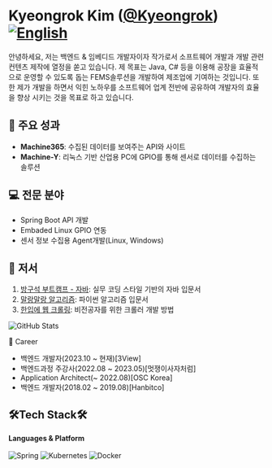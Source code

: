# Kyeongrok Kim ([@Kyeongrok](https://github.com/Kyeongrok))[![English](https://img.shields.io/badge/README.md-English-blue.svg)](README.md)
안녕하세요, 저는 백엔드 & 임베디드 개발자이자 작가로서 소프트웨어 개발과 개발 관련 컨텐츠 제작에 열정을 쏟고 있습니다. 제 목표는 Java, C# 등을 이용해 공장을 효율적으로 운영할 수 있도록 돕는 FEMS솔루션을 개발하여 제조업에 기여하는 것입니다. 또한 제가 개발을 하면서 익힌 노하우를 소프트웨어 업계 전반에 공유하여 개발자의 효율을 향상 시키는 것을 목표로 하고 있습니다.


## 🚀 주요 성과
- **Machine365**: 수집된 데이터를 보여주는 API와 사이트
- **Machine-Y**: 리눅스 기반 산업용 PC에 GPIO를 통해 센서로 데이터를 수집하는 솔루션

## 💻 전문 분야
- Spring Boot API 개발
- Embaded Linux GPIO 연동
- 센서 정보 수집용 Agent개발(Linux, Windows)

## 🌟 저서
1. [방구석 부트캠프 - 자바](): 실무 코딩 스타일 기반의 자바 입문서
2. [말랑말랑 알고리즘](): 파이썬 알고리즘 입문서
3. [한입에 웹 크롤링](): 비전공자를 위한 크롤러 개발 방법

![GitHub Stats](https://github-readme-stats.vercel.app/api?username=Kyeongrok)

👋 Career
- 백엔드 개발자(2023.10 ~ 현재)[3View]
- 백엔드과정 주강사(2022.08 ~ 2023.05)[멋쟁이사자처럼] 
- Application Architect(~ 2022.08)[OSC Korea]
- 백엔드 개발자(2018.02 ~ 2019.08)[Hanbitco]

## 🛠Tech Stack🛠
**Languages & Platform**<br><br>
![Spring](https://img.shields.io/badge/spring-%236DB33F.svg?style=for-the-badge&logo=spring&logoColor=white)
![Kubernetes](https://img.shields.io/badge/kubernetes-%23326ce5.svg?style=for-the-badge&logo=kubernetes&logoColor=white)
![Docker](https://img.shields.io/badge/docker-%230db7ed.svg?style=for-the-badge&logo=docker&logoColor=white)


<!---
Kyeongrok/Kyeongrok is a ✨ special ✨ repository because its `README.md` (this file) appears on your GitHub profile.
You can click the Preview link to take a look at your changes.
--->
